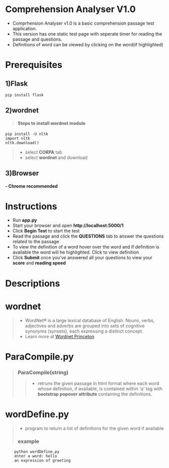 # Comprehension Analyser V1.0
- Comprhension Analyser v1.0 is a basic comprehension passage test application.
- This version has one static test page with seperate timer for reading the passage and questions.
- Definitions of word can be viewed by clicking on the word(if highlighted)

# Prerequisites
## 1)Flask
    pip install flask
## 2)wordnet
>#### Steps to install wordnet module
    pip install -U nltk
    import nltk 
    nltk.download() 
>* select **CORPA** tab
>* select **wordnet** and download

## 3)Browser
#### - Chrome recommended
# Instructions
- Run **app.py** 
- Start your browser and open **http://localhost:5000/1**
- Click **Begin Test** to start the test
- Read the passage and click the **QUESTIONS** tab to answer the questions related to the passage
- To view the definition of a word hover over the word and if definition is available the word will he highlighted. Click to view definition
- Click **Submit** once you've answered all your questions to view your **score** and **reading speed**

# Descriptions
# wordnet
>- WordNet® is a large lexical database of English. Nouns, verbs, adjectives and adverbs are grouped into sets of cognitive synonyms (synsets), each expressing a distinct concept. 
>- Learn more at [Wordnet Princeton](https://wordnet.princeton.edu/)

# ParaCompile.py
>### ParaCompile(string)
>>* retruns the given passage in html format where each word whose definition, if available, is contained within 'a' tag with **bootstrap popover attribute** containing the definitions.

# wordDefine.py
>* program to return a list of definitions for the given word if available
>### example
>
        python wordDefine.py
        enter a word: hello
        an expression of greeting